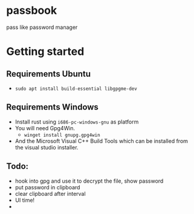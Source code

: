 # passbook

pass like password manager

# Getting started

## Requirements Ubuntu

- `sudo apt install build-essential libgpgme-dev`

## Requirements Windows

- Install rust using `i686-pc-windows-gnu` as platform
- You will need Gpg4Win.
  - `winget install gnupg.gpg4win`
- And the Microsoft Visual C++ Build Tools which can be installed from the visual studio installer.

## Todo:

- hook into gpg and use it to decrypt the file, show password
- put password in clipboard
- clear clipboard after interval
- UI time!
-
